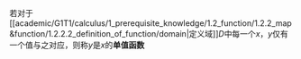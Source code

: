若对于[[academic/G1T1/calculus/1_prerequisite_knowledge/1.2_function/1.2.2_map&function/1.2.2.2_definition_of_function/domain|定义域]]$D$中每一个$x$，$y$仅有一个值与之对应，则称$y$是$x$的**单值函数**